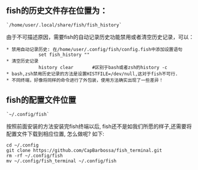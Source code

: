 ##	fish的历史文件存在位置为： 
	`/home/user/.local/share/fish/fish_history`
由于不可描述原因，需要fish的自动记录历史功能禁用或者清空历史记录，可以：
	
	* 禁用自动记录历史: 在/home/user/.config/fish/config.fish中添加设置语句
				set fish_history ""
	* 清空历史记录
				history clear		#区别于bash或者zsh的history -c
	* bash,zsh禁用历史记录的方法是设置HISTFILE=/dev/null,这对于fish不可行.
	* 不同终端，好像将同样的命令进行了外包装，使用方法确实出现了一些差异！
	
## fish的配置文件位置
	`~/.config/fish`
按照前面安装的方法安装完fish终端以后, fish还不是如我们所愿的样子,还需要将配置文件下载到相应位置, 怎么做呢? 如下:
```shell
cd ~/.config
git clone https://github.com/CapBarbossa/fish_terminal.git
rm -rf ~/.config/fish
mv ~/.config/fish_terminal ~/.config/fish
```

	
	
	
	
